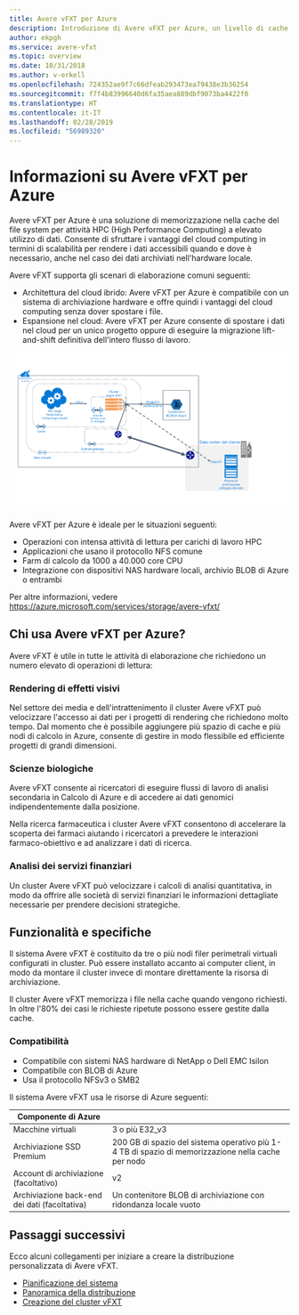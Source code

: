 ```yaml
---
title: Avere vFXT per Azure
description: Introduzione di Avere vFXT per Azure, un livello di cache cloud per HPC
author: ekpgh
ms.service: avere-vfxt
ms.topic: overview
ms.date: 10/31/2018
ms.author: v-erkell
ms.openlocfilehash: 724352ae9f7c66dfeab293473ea79438e3b36254
ms.sourcegitcommit: f7f4b83996640d6fa35aea889dbf9073ba4422f0
ms.translationtype: HT
ms.contentlocale: it-IT
ms.lasthandoff: 02/28/2019
ms.locfileid: "56989320"
---
```

# <a name="what-is-avere-vfxt-for-azure"></a>Informazioni su Avere vFXT per Azure 

Avere vFXT per Azure è una soluzione di memorizzazione nella cache del file system per attività HPC (High Performance Computing) a elevato utilizzo di dati. Consente di sfruttare i vantaggi del cloud computing in termini di scalabilità per rendere i dati accessibili quando e dove è necessario, anche nel caso dei dati archiviati nell'hardware locale.

Avere vFXT supporta gli scenari di elaborazione comuni seguenti: 

* Architettura del cloud ibrido: Avere vFXT per Azure è compatibile con un sistema di archiviazione hardware e offre quindi i vantaggi del cloud computing senza dover spostare i file. 
* Espansione nel cloud: Avere vFXT per Azure consente di spostare i dati nel cloud per un unico progetto oppure di eseguire la migrazione lift-and-shift definitiva dell'intero flusso di lavoro. 

![Diagramma che mostra i dettagli del sistema Avere vFXT all'interno di una sottoscrizione di Azure connessa all'archiviazione BLOB e a un data center locale](media/avere-vfxt-hybrid.png)

Avere vFXT per Azure è ideale per le situazioni seguenti: 

* Operazioni con intensa attività di lettura per carichi di lavoro HPC
* Applicazioni che usano il protocollo NFS comune
* Farm di calcolo da 1000 a 40.000 core CPU
* Integrazione con dispositivi NAS hardware locali, archivio BLOB di Azure o entrambi

Per altre informazioni, vedere <https://azure.microsoft.com/services/storage/avere-vfxt/>

## <a name="who-uses-avere-vfxt-for-azure"></a>Chi usa Avere vFXT per Azure? 

Avere vFXT è utile in tutte le attività di elaborazione che richiedono un numero elevato di operazioni di lettura:

### <a name="visual-effects-rendering"></a>Rendering di effetti visivi 

Nel settore dei media e dell'intrattenimento il cluster Avere vFXT può velocizzare l'accesso ai dati per i progetti di rendering che richiedono molto tempo. Dal momento che è possibile aggiungere più spazio di cache e più nodi di calcolo in Azure, consente di gestire in modo flessibile ed efficiente progetti di grandi dimensioni. 

### <a name="life-sciences"></a>Scienze biologiche 

Avere vFXT consente ai ricercatori di eseguire flussi di lavoro di analisi secondaria in Calcolo di Azure e di accedere ai dati genomici indipendentemente dalla posizione.

Nella ricerca farmaceutica i cluster Avere vFXT consentono di accelerare la scoperta dei farmaci aiutando i ricercatori a prevedere le interazioni farmaco-obiettivo e ad analizzare i dati di ricerca.

### <a name="financial-services-analytics"></a>Analisi dei servizi finanziari

Un cluster Avere vFXT può velocizzare i calcoli di analisi quantitativa, in modo da offrire alle società di servizi finanziari le informazioni dettagliate necessarie per prendere decisioni strategiche. 

## <a name="features-and-specifications"></a>Funzionalità e specifiche

Il sistema Avere vFXT è costituito da tre o più nodi filer perimetrali virtuali configurati in cluster. Può essere installato accanto ai computer client, in modo da montare il cluster invece di montare direttamente la risorsa di archiviazione. 

Il cluster Avere vFXT memorizza i file nella cache quando vengono richiesti. In oltre l'80% dei casi le richieste ripetute possono essere gestite dalla cache.

### <a name="compatibility"></a>Compatibilità 

* Compatibile con sistemi NAS hardware di NetApp o Dell EMC Isilon
* Compatibile con BLOB di Azure
* Usa il protocollo NFSv3 o SMB2

Il sistema Avere vFXT usa le risorse di Azure seguenti: 

|Componente di Azure|   |
|----------|-----------|
|Macchine virtuali|3 o più E32_v3|
|Archiviazione SSD Premium|200 GB di spazio del sistema operativo più 1-4 TB di spazio di memorizzazione nella cache per nodo |
|Account di archiviazione (facoltativo) |v2|
|Archiviazione back-end dei dati (facoltativa) | Un contenitore BLOB di archiviazione con ridondanza locale vuoto |

## <a name="next-steps"></a>Passaggi successivi

Ecco alcuni collegamenti per iniziare a creare la distribuzione personalizzata di Avere vFXT. 

* [Pianificazione del sistema](avere-vfxt-deploy-plan.md)
* [Panoramica della distribuzione](avere-vfxt-deploy-overview.md)
* [Creazione del cluster vFXT](avere-vfxt-deploy.md)
